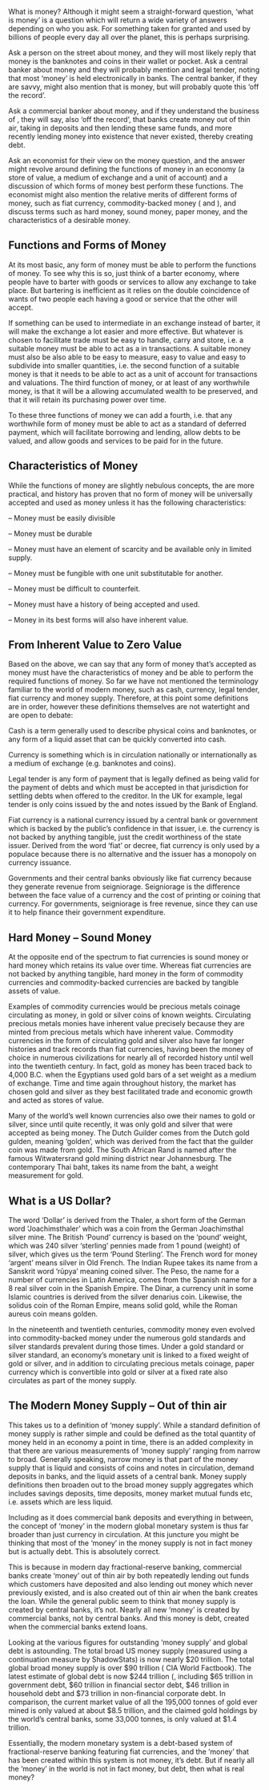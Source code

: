 What is money? Although it might seem a straight-forward question, ‘what is money’ is a question which will return a wide variety of answers depending on who you ask. For something taken for granted and used by billions of people every day all over the planet, this is perhaps surprising.

Ask a person on the street about money, and they will most likely reply that money is the banknotes and coins in their wallet or pocket. Ask a central banker about money and they will probably mention  and legal tender, noting that most ‘money’ is held electronically in banks. The central banker, if they are savvy, might also mention that  is money, but will probably quote this ‘off the record’.

Ask a commercial banker about money, and if they understand the business of , they will say, also ‘off the record‘, that banks create money out of thin air, taking in deposits and then lending these same funds, and more recently lending money into existence that never existed, thereby creating debt.

Ask an economist for their view on the money question, and the answer might revolve around defining the functions of money in an economy (a store of value, a medium of exchange and a unit of account) and a discussion of which forms of money best perform these functions. The economist might also mention the relative merits of different forms of money, such as fiat currency, commodity-backed money ( and ), and discuss terms such as hard money, sound money, paper money, and the characteristics of a desirable money.

## Functions and Forms of Money
At its most basic, any form of money must be able to perform the functions of money. To see why this is so, just think of a barter economy, where people have to barter with goods or services to allow any exchange to take place. But bartering is inefficient as it relies on the double coincidence of wants of two people each having a good or service that the other will accept.

If something can be used to intermediate in an exchange instead of barter, it will make the exchange a lot easier and more effective. But whatever is chosen to facilitate trade must be easy to handle, carry and store, i.e. a suitable money must be able to act as a  in transactions. A suitable money must also be also able to be easy to measure, easy to value and easy to subdivide into smaller quantities, i.e. the second function of a suitable money is that it needs to be able to act as a unit of account for transactions and valuations. The third function of money, or at least of any worthwhile money, is that it will be a  allowing accumulated wealth to be preserved, and that it will retain its purchasing power over time.

To these three functions of money we can add a fourth, i.e. that any worthwhile form of money must be able to act as a standard of deferred payment, which will facilitate borrowing and lending, allow debts to be valued, and allow goods and services to be paid for in the future.


## Characteristics of Money
While the functions of money are slightly nebulous concepts, the  are more practical, and history has proven that no form of money will be universally accepted and used as money unless it has the following characteristics:

– Money must be easily divisible

– Money must be durable

– Money must have an element of scarcity and be available only in limited supply.

– Money must be fungible with one unit substitutable for another.

– Money must be difficult to counterfeit.

– Money must have a history of being accepted and used.

– Money in its best forms will also have inherent value.

## From Inherent Value to Zero Value
Based on the above, we can say that any form of money that’s accepted as money must have the characteristics of money and be able to perform the required functions of money. So far we have not mentioned the terminology familiar to the world of modern money, such as cash, currency, legal tender, fiat currency and money supply. Therefore, at this point some definitions are in order, however these definitions themselves are not watertight and are open to debate:

Cash is a term generally used to describe physical coins and banknotes, or any form of a liquid asset that can be quickly converted into cash.

Currency is something which is in circulation nationally or internationally as a medium of exchange (e.g. banknotes and coins).

Legal tender is any form of payment that is legally defined as being valid for the payment of debts and which must be accepted in that jurisdiction for settling debts when offered to the creditor. In the UK for example, legal tender is only coins issued by the  and notes issued by the Bank of England.

Fiat currency is a national currency issued by a central bank or government which is backed by the public’s confidence in that issuer, i.e. the currency is not backed by anything tangible, just the credit worthiness of the state issuer. Derived from the word ‘fiat’ or decree, fiat currency is only used by a populace because there is no alternative and the issuer has a monopoly on currency issuance.

Governments and their central banks obviously like fiat currency because they generate revenue from seigniorage. Seigniorage is the difference between the face value of a currency and the cost of printing or coining that currency. For governments, seigniorage is free revenue, since they can use it to help finance their government expenditure.

## Hard Money – Sound Money
At the opposite end of the spectrum to fiat currencies is sound money or hard money which retains its value over time. Whereas fiat currencies are not backed by anything tangible, hard money in the form of commodity currencies and commodity-backed currencies are backed by tangible assets of value.

Examples of commodity currencies would be precious metals coinage circulating as money, in gold or silver coins of known weights. Circulating precious metals monies have inherent value precisely because they are minted from precious metals which have inherent value. Commodity currencies in the form of circulating gold and silver also have far longer histories and track records than fiat currencies, having been the money of choice in numerous civilizations for nearly all of recorded history until well into the twentieth century. In fact, gold as money has been traced back to 4,000 B.C. when the Egyptians used gold bars of a set weight as a medium of exchange. Time and time again throughout history, the market has chosen gold and silver as they best facilitated trade and economic growth and acted as stores of value.

Many of the world’s well known currencies also owe their names to gold or silver, since until quite recently, it was only gold and silver that were accepted as being money. The Dutch Guilder comes from the Dutch gold gulden, meaning ‘golden’, which was derived from the fact that the guilder coin was made from gold. The South African Rand is named after the famous Witwatersrand gold mining district near Johannesburg. The contemporary Thai baht, takes its name from the baht, a weight measurement for gold.

## What is a US Dollar?
The word ‘Dollar’ is derived from the Thaler, a short form of the German word ‘Joachimsthaler’ which was a coin from the German Joachimsthal silver mine. The British ‘Pound’ currency is based on the ‘pound’ weight, which was 240 silver ‘sterling’ pennies made from 1 pound (weight) of silver, which gives us the term ‘Pound Sterling’. The French word for money ‘argent’ means silver in Old French. The Indian Rupee takes its name from a Sanskrit word ‘rūpya’ meaning coined silver. The Peso, the name for a number of currencies in Latin America, comes from the Spanish name for a 8 real silver coin in the Spanish Empire. The Dinar, a currency unit in some Islamic countries is derived from the silver denarius coin. Likewise, the solidus coin of the Roman Empire, means solid gold, while the Roman aureus coin means golden.

In the nineteenth and twentieth centuries, commodity money even evolved into commodity-backed money under the numerous gold standards and silver standards prevalent during those times. Under a gold standard or silver standard, an economy’s monetary unit is linked to a fixed weight of gold or silver, and in addition to circulating precious metals coinage, paper currency which is convertible into gold or silver at a fixed rate also circulates as part of the money supply.

## The Modern Money Supply – Out of thin air
This takes us to a definition of  ‘money supply’. While a standard definition of money supply is rather simple and could be defined as the total quantity of money held in an economy a point in time, there is an added complexity in that there are various measurements of ‘money supply’ ranging from narrow to broad. Generally speaking, narrow money is that part of the money supply that is liquid and consists of coins and notes in circulation, demand deposits in banks, and the liquid assets of a central bank. Money supply definitions then broaden out to the broad money supply aggregates which includes savings deposits, time deposits, money market mutual funds etc, i.e. assets which are less liquid.

Including as it does commercial bank deposits and everything in between, the concept of ‘money’ in the modern global monetary system is thus far broader than just currency in circulation. At this juncture you might be thinking that most of the ‘money’ in the money supply is not in fact money but is actually debt. This is absolutely correct.

This is because in modern day fractional-reserve banking, commercial banks create ‘money’ out of thin air by both repeatedly lending out funds which customers have deposited and also lending out money which never previously existed, and is also created out of thin air when the bank creates the loan.  While the general public seem to think that money supply is created by central banks, it’s not. Nearly all new ‘money’ is created by commercial banks, not by central banks. And this money is debt, created when the commercial banks extend loans.

Looking at the various figures for outstanding ‘money supply’ and global debt is astounding. The total broad US money supply (measured using a continuation  measure by ShadowStats) is now nearly $20 trillion. The total global broad money supply is over $90 trillion ( CIA World Factbook). The latest estimate of global debt is now $244 trillion (, including $65 trillion in government debt, $60 trillion in financial sector debt, $46 trillion in household debt and $73 trillion in non-financial corporate debt. In comparison, the current market value of all the 195,000 tonnes of gold ever mined is only valued at about $8.5 trillion, and the claimed gold holdings by the world’s central banks, some 33,000 tonnes, is only valued at $1.4 trillion.

Essentially, the modern monetary system is a debt-based system of fractional-reserve banking featuring fiat currencies, and the ‘money’ that has been created within this system is not money, it’s debt. But if nearly all the ‘money’ in the world is not in fact money, but debt, then what is real money?